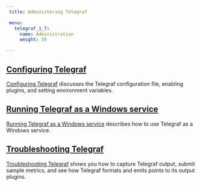 ```yaml
---
 title: Administering Telegraf

 menu:
   telegraf_1_7:
     name: Administration
     weight: 50

---
```


## [Configuring Telegraf](/telegraf/v1.7/administration/configuration/)

[Configuring Telegraf](/telegraf/v1.7/administration/configuration/) discusses the Telegraf configuration file, enabling plugins, and setting environment variables.

## [Running Telegraf as a Windows service](/telegraf/v1.7/administration/windows_service/)

[Running Telegraf as a Windows service](/telegraf/v1.7/administration/windows_service/) describes how to use Telegraf as a Windows service.

## [Troubleshooting Telegraf](/telegraf/v1.7/administration/troubleshooting/)

[Troubleshooting Telegraf](/telegraf/v1.7/administration/troubleshooting/) shows you how to capture Telegraf output, submit sample metrics, and see how Telegraf formats and emits points to its output plugins.
